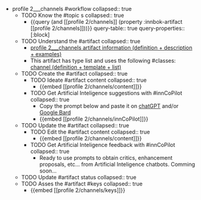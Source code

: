 
- profile 2___channels #workflow
   collapsed:: true
  - TODO Know the #topic s
    collapsed:: true
    - {{query (and [[profile 2/channels]] (property :innbok-artifact [[profile 2/channels]]))}}
      query-table:: true
      query-properties:: [:block]
  - TODO Understand the #artifact
    collapsed:: true
    - [profile 2___channels artifact information (definition + description + examples)](https://go.innbok.com/#/page/innBoK%2Fprofile-%28id%29%2Fchannels%2Finfo)
    - This artifact has type list and uses the following #classes: [channel (definition + template + list)](https://go.innbok.com/#/page/innBoK%2Fclass%2Fchannel)
  - TODO Create the #artifact
     collapsed:: true
    - TODO Ideate #artifact content
      collapsed:: true
      - {{embed [[profile 2/channels/content]]}}
    - TODO Get Artificial Inteligence suggestions with #innCoPilot
      collapsed:: true
      - Copy the prompt below and paste it on [chatGPT](https://chat.openai.com) and/or [Google Bard](https://bard.google.com/chat)
      - {{embed [[profile 2/channels/innCoPilot]]}}
  - TODO Update the #artifact
    collapsed:: true
    - TODO Edit the #artifact content
     collapsed:: true
      - {{embed [[profile 2/channels/content]]}}
    - TODO Get Artificial Inteligence feedback with #innCoPilot
      collapsed:: true
      - Ready to use prompts to obtain critics, enhancement proposals, etc... from Artificial Inteligence chatbots. Comming soon...
  - TODO Update #artifact status
    collapsed:: true
  - TODO Asses the #artifact #keys
    collapsed:: true
    - {{embed [[profile 2/channels/keys]]}}



